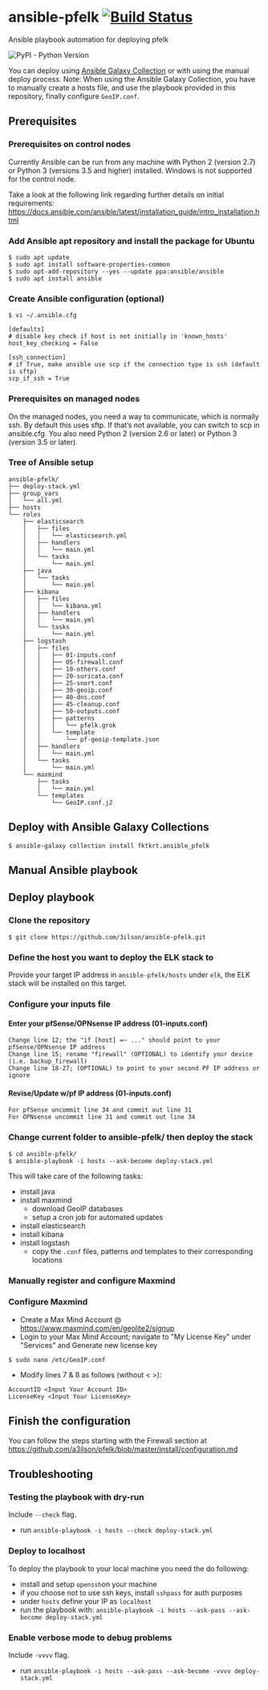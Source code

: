 # ansible-pfelk [![Build Status](https://travis-ci.org/3ilson/ansible-pfelk.svg?branch=master)](https://travis-ci.org/3ilson/ansible-pfelk)
Ansible playbook automation for deploying pfelk

![PyPI - Python Version](https://img.shields.io/pypi/pyversions/ansible)

You can deploy using [Ansible Galaxy Collection](https://galaxy.ansible.com/fktkrt/ansible_pfelk) or with using the manual deploy process.
Note: When using the Ansible Galaxy Collection, you have to manually create a hosts file, and use the playbook provided in this repository, finally configure `GeoIP.conf`.

## Prerequisites 

### Prerequisites on control nodes

Currently Ansible can be run from any machine with Python 2 (version 2.7) or Python 3 (versions 3.5 and higher) installed. Windows is not supported for the control node.

Take a look at the following link regarding further details on initial requirements: https://docs.ansible.com/ansible/latest/installation_guide/intro_installation.html

### Add Ansible apt repository and install the package for Ubuntu
```
$ sudo apt update
$ sudo apt install software-properties-common
$ sudo apt-add-repository --yes --update ppa:ansible/ansible
$ sudo apt install ansible
```

### Create Ansible configuration (optional)

```
$ vi ~/.ansible.cfg

[defaults]
# disable key check if host is not initially in 'known_hosts'
host_key_checking = False

[ssh_connection]
# if True, make ansible use scp if the connection type is ssh (default is sftp)
scp_if_ssh = True
```

### Prerequisites on managed nodes

On the managed nodes, you need a way to communicate, which is normally ssh. By default this uses sftp. If that’s not available, you can switch to scp in ansible.cfg. You also need Python 2 (version 2.6 or later) or Python 3 (version 3.5 or later).

### Tree of Ansible setup
```
ansible-pfelk/
├── deploy-stack.yml
├── group_vars
│   └── all.yml
├── hosts
└── roles
    ├── elasticsearch
    │   ├── files
    │   │   └── elasticsearch.yml
    │   ├── handlers
    │   │   └── main.yml
    │   └── tasks
    │       └── main.yml
    ├── java
    │   └── tasks
    │       └── main.yml
    ├── kibana
    │   ├── files
    │   │   └── kibana.yml
    │   ├── handlers
    │   │   └── main.yml
    │   └── tasks
    │       └── main.yml
    ├── logstash
    │   ├── files
    │   │   ├── 01-inputs.conf
    │   │   ├── 05-firewall.conf
    │   │   ├── 10-others.conf
    │   │   ├── 20-suricata.conf
    │   │   ├── 25-snort.conf
    │   │   ├── 30-geoip.conf
    |   |   ├── 40-dns.conf
    │   │   ├── 45-cleanup.conf   
    │   │   ├── 50-outputs.conf
    │   │   ├── patterns
    │   │   │   └── pfelk.grok
    │   │   └── template
    │   │       └── pf-geoip-template.json
    │   ├── handlers
    │   │   └── main.yml
    │   └── tasks
    │       └── main.yml
    └── maxmind
        ├── tasks
        │   └── main.yml
        └── templates
            └── GeoIP.conf.j2    
```
## Deploy with Ansible Galaxy Collections
```
$ ansible-galaxy collection install fktkrt.ansible_pfelk
```

## Manual Ansible playbook
## Deploy playbook 
### Clone the repository

```
$ git clone https://github.com/3ilson/ansible-pfelk.git
```

### Define the host you want to deploy the ELK stack to
Provide your target IP address in `ansible-pfelk/hosts` under `elk`, the ELK stack will be installed on this target.

### Configure your inputs file

#### Enter your pfSense/OPNsense IP address (01-inputs.conf)

```
Change line 12; the "if [host] =~ ..." should point to your pfSense/OPNsense IP address
Change line 15; rename "firewall" (OPTIONAL) to identify your device (i.e. backup_firewall)
Change line 18-27; (OPTIONAL) to point to your second PF IP address or ignore
```

#### Revise/Update w/pf IP address (01-inputs.conf)

```
For pfSense uncommit line 34 and commit out line 31
For OPNsense uncommit line 31 and commit out line 34
```

### Change current folder to ansible-pfelk/ then deploy the stack
```
$ cd ansible-pfelk/
$ ansible-playbook -i hosts --ask-become deploy-stack.yml
```

This will take care of the following tasks:
 - install java
 - install maxmind
   - download GeoIP databases
   - setup a cron job for automated updates
 - install elasticsearch
 - install kibana
 - install logstash
   - copy the `.conf` files, patterns and templates to their corresponding locations

### Manually register and configure Maxmind

### Configure Maxmind
- Create a Max Mind Account @ https://www.maxmind.com/en/geolite2/signup
- Login to your Max Mind Account; navigate to "My License Key" under "Services" and Generate new license key
```
$ sudo nano /etc/GeoIP.conf
```
- Modify lines 7 & 8 as follows (without < >):
```
AccountID <Input Your Account ID>
LicenseKey <Input Your LicenseKey>
```
## Finish the configuration

You can follow the steps starting with the Firewall section at https://github.com/a3ilson/pfelk/blob/master/install/configuration.md

## Troubleshooting

### Testing the playbook with dry-run
Include `--check` flag.
 - run `ansible-playbook -i hosts --check deploy-stack.yml`

### Deploy to localhost
To deploy the playbook to your local machine you need the do following:
 - install and setup `openssh`on your machine
 - if you choose not to use ssh keys, install `sshpass` for auth purposes
 - under `hosts` define your IP as `localhost`
 - run the playbook with: `ansible-playbook -i hosts --ask-pass --ask-become deploy-stack.yml`

### Enable verbose mode to debug problems
Include `-vvvv` flag.
 - run `ansible-playbook -i hosts --ask-pass --ask-become -vvvv deploy-stack.yml`
